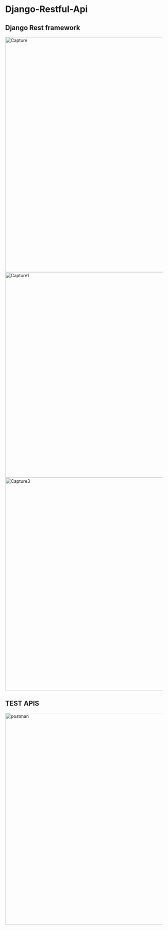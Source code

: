 # Django-Restful-Api
## Django Rest framework

<img width="752" alt="Capture" src="https://user-images.githubusercontent.com/69419106/116773175-812a6e00-aa71-11eb-8294-648ee238d28c.PNG">

<img width="658" alt="Capture1" src="https://user-images.githubusercontent.com/69419106/116773220-d23a6200-aa71-11eb-9a1c-895f6fe08ae0.PNG">

<img width="680" alt="Capture3" src="https://user-images.githubusercontent.com/69419106/116773242-00b83d00-aa72-11eb-830d-c9d62fd9ae11.PNG">

## TEST APIS

<img width="677" alt="postman" src="https://user-images.githubusercontent.com/69419106/116810294-a6e27080-ab60-11eb-9ef3-623dc601387f.PNG">
